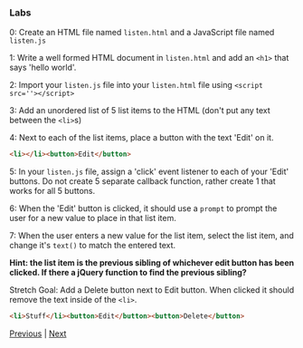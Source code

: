 ### Labs
0: Create an HTML file named `listen.html` and a JavaScript file named `listen.js`  

1: Write a well formed HTML document in `listen.html` and add an `<h1>` that says 'hello world'.  

2: Import your `listen.js` file into your `listen.html` file using `<script src=''></script>`  

3: Add an unordered list of 5 list items to the HTML (don't put any text between the `<li>`s)  

4: Next to each of the list items, place a button with the text 'Edit' on it.  
```html
<li></li><button>Edit</button>
```

5: In your `listen.js` file, assign a 'click' event listener to each of your 'Edit' buttons. Do not create 5 separate callback function, rather create 1 that works for all 5 buttons.

6: When the 'Edit' button is clicked, it should use a `prompt` to prompt the user for a new value to place in that list item.  

7: When the user enters a new value for the list item, select the list item, and change it's `text()` to match the entered text.

**Hint: the list item is the previous sibling of whichever edit button has been clicked. If there a jQuery function to find the previous sibling?**  

Stretch Goal:
Add a Delete button next to Edit button. When clicked it should remove the text inside of the `<li>`.

```html
<li>Stuff</li><button>Edit</button><button>Delete</button>
```

[Previous](keyLogger.md) | [Next](../ch5/README.md)
